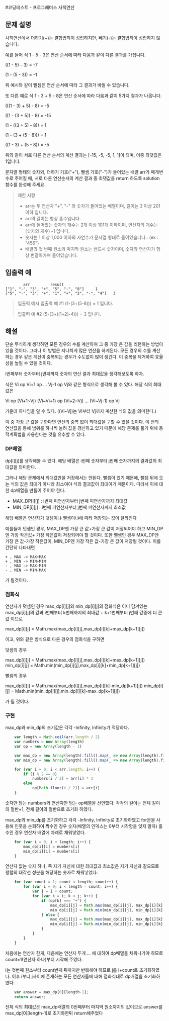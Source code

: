 #코딩테스트 - 프로그래머스 사칙연산

## 문제 설명

사칙연산에서 더하기(+)는 결합법칙이 성립하지만, 빼기(-)는 결합법칙이 성립하지 않습니다.

예를 들어 식 1 - 5 - 3은 연산 순서에 따라 다음과 같이 다른 결과를 가집니다.

((1 - 5) - 3) = -7

(1 - (5 - 3)) = -1

위 예시와 같이 뺄셈은 연산 순서에 따라 그 결과가 바뀔 수 있습니다.

또 다른 예로 식 1 - 3 + 5 - 8은 연산 순서에 따라 다음과 같이 5가지 결과가 나옵니다.

(((1 - 3) + 5) - 8) = -5

((1 - (3 + 5)) - 8) = -15

(1 - ((3 + 5) - 8)) = 1

(1 - (3 + (5 - 8))) = 1

((1 - 3) + (5 - 8)) = -5

위와 같이 서로 다른 연산 순서의 계산 결과는 [-15, -5, -5, 1, 1]이 되며, 이중 최댓값은 1입니다.

문자열 형태의 숫자와, 더하기 기호("+"), 뺄셈 기호("-")가 들어있는 배열 arr가 매개변수로 주어질 때, 서로 다른 연산순서의 계산 결과 중 최댓값을 return 하도록 solution 함수를 완성해 주세요.

> 제한 사항
> - arr는 두 연산자 "+", "-" 와 숫자가 들어있는 배열이며, 길이는 3 이상 201 이하 입니다.
> - arr의 길이는 항상 홀수입니다.
> - arr에 들어있는 숫자의 개수는 2개 이상 101개 이하이며, 연산자의 개수는 (숫자의 개수) -1 입니다.
> - 숫자는 1 이상 1,000 이하의 자연수가 문자열 형태로 들어있습니다.. (ex : "456")
> - 배열의 첫 번째 원소와 마지막 원소는 반드시 숫자이며, 숫자와 연산자가 항상 번갈아가며 들어있습니다.

## 입출력 예

```
		arr			result
["1", "-", "3", "+", "5", "-", "8"]		1
["5", "-", "3", "+", "1", "+", "2", "-", "4"]	3
```

> 입출력 예시
> 입출력 예 #1
> (1-(3+(5-8))) = 1 입니다.
> 
> 입출력 예 #2
> (5-(3+((1+2)-4))) = 3 입니다.

## 해설

단순 무식하게 생각하면 모든 경우의 수를 계산하여 그 중 가장 큰 값을 리턴하는 방법이 있을 것이다. 그러나 이 방법은 지나치게 많은 연산을 하게된다. 모든 경우의 수를 계산하는 경우 같은 계산이 중복되는 경우가 수도없이 많이 생긴다. 이 중복을 제거하여 효율성을 높일 수 있을 것이다.

i번째부터 숫자부터 j번째까지 숫자의 연산 결과 최대값을 생각해보도록 하자.

식은 Vi op Vi+1 op ... Vj-1 op Vj와 같은 형식으로 생각해 볼 수 있다. 해당 식의 최대값은

Vi op (Vi+1~Vj)
(Vi~Vi+1) op (Vi+2~Vj)
...
(Vi~Vj-1) op Vj

가운데 하나임을 알 수 있다. ((Vi~Vj)는 Vi부터 Vj까지 계산한 식의 값을 의미한다.)

이 중 가장 큰 값을 구한다면 연산의 중복 없이 최대값을 구할 수 있을 것이다. 이 전의 연산값을 통해 범위를 하나씩 늘려 값을 갱신하고 있기 때문에 해당 문제를 풀기 위해 동적계획법을 사용한다는 것을 유추할 수 있다.

### DP배열

dp[i][j]를 생각해볼 수 있다. 해당 배열은 i번째 숫자부터 j번째 숫자까지의 결과값의 최대값을 의미한다.

그러나 해당 문제에서 최대값만을 저장해서는 안된다. 뺄셈이 있기 때문에, 뺄셈 뒤에 오는 식의 값은 최대가 아니라 최소여야 식의 결과값이 최대이기 때문이다. 따라서 이에 대한 dp배열을 만들어 주어야 한다.

- MAX_DP[i][j] : i번째 피연산자부터 j번째 피연산자까지 최대값
- MIN_DP[i][j] : i번째 피연산자부터 j번째 피연산자까지 최소값

해당 배열은 연산자가 덧셈이냐 뺄셈이냐에 따라 저장되는 값이 달라진다

예를들어 덧셈인 경우, MAX_DP엔 가장 큰 값+가장 큰 값이 저장되어야 하고 MIN_DP엔 가장 작은값+ 가장 작은값이 저장되어야 할 것이다.
또한 뺄셈인 경우 MAX_DP엔 가장 큰 값-가장 작은값이, MIN_DP엔 가장 작은 값-가장 큰 값이 저장될 것이다. 이를 간단히 나타내면
```
+ , MAX -> MAX+MAX
+ , MIN -> MIN+MIN
- , MAX -> MAX-MIN
- , MIN -> MIN-MAX
```
가 될것이다.

### 점화식

연산자가 덧셈인 경우 max_dp[i][j]와 min_dp[i][j]의 점화식은 이미 담겨있는 max_dp[i][j]의 값과 i번째부터 k번째까지의 최대값 + k+1번째부터 j번째 값중에 더 큰 값 이므로

max_dp[i][j] = Math.max(max_dp[i][j],max_dp[i][k]+max_dp[k+1][j])

이고, 위와 같은 방식으로 다른 경우의 점화식을 구하면

덧셈의 경우

max_dp[i][j] = Math.max(max_dp[i][j],max_dp[i][k]+max_dp[k+1][j])
min_dp[i][j] = Math.min(min_dp[i][j],max_dp[i][k]+min_dp[k+1][j])

뺄셈의 경우

max_dp[i][j] = Math.max(max_dp[i][j],max_dp[i][k]-min_dp[k+1][j])
min_dp[i][j] = Math.min(min_dp[i][j],min_dp[i][k]-max_dp[k+1][j])

가 될 것이다.

### 구현

max_dp와 min_dp의 초기값은 각각 -Infinity, Infinity가 적당하다.

```javascript
    var length = Math.ceil(arr.length / 2)
    var numbers = new Array(length)
    var op = new Array(length - 1)

    var max_dp = new Array(length).fill().map(_ => new Array(length).fill(-Infinity));
    var min_dp = new Array(length).fill().map(_ => new Array(length).fill(Infinity));

    for (var i = 0; i < arr.length; i++) {
        if (i % 2 == 0)
            numbers[i / 2] = arr[i] * 1
        else
            op[Math.floor(i / 2)] = arr[i]
    }
```

숫자만 담는 numbers와 연산자만 담는 op배열을 선언했다. 각각의 길이는 전체 길이의 절반+1, 전체 길이의 절반으로 초기화 하였다.

max_dp와 min_dp를 초기화하고 각각 -Infinity, Infinity로 초기화하였고 for문을 사용해 인풋을 순회하여 짝수인 경우 숫자(배열의 인덱스는 0부터 시작함을 잊지 말자) 홀수인 경우 연산자 배열에 차례로 채워넣었다.

```javascript
    for (var i = 0; i < length; i++) {
        max_dp[i][i] = numbers[i]
        min_dp[i][i] = numbers[i]
    }

```

연산자 없는 숫자 하나, 즉 자기 자신에 대한 최대값과 최소값은 자기 자신과 같으므로 행렬의 대각선 성분을 해당하는 숫자로 채워넣었다.

```javascript
    for (var count = 1; count < length; count++) {
        for (var i = 0; i < length - count; i++) {
            var j = i + count;
            for (var k = i; k < j; k++) {
                if (op[k] === "+") {
                    max_dp[i][j] = Math.max(max_dp[i][j], max_dp[i][k] + max_dp[k + 1][j]);
                    min_dp[i][j] = Math.min(min_dp[i][j], min_dp[i][k] + min_dp[k + 1][j]);
                } else {
                    max_dp[i][j] = Math.max(max_dp[i][j], max_dp[i][k] - min_dp[k + 1][j]);
                    min_dp[i][j] = Math.min(min_dp[i][j], min_dp[i][k] - max_dp[k + 1][j]);
                }
            }
        }
    }

```

처음에는 연산자 한개, 다음에는 연산자 두개 ... 에 대하여 dp배열을 채워나가야 하므로 count=1(연산자 하나)부터 시작해 주었다.

i는 첫번째 원소부터 count번째 뒤까지만 반복해야 하므로 j를 i+count로 초기화하였다. 이후 i부터 j사이에 존재하는 모든 연산자들에 대해 점화식대로 dp배열을 초기화하였다.

```javascript
    var answer = max_dp[0][length-1];
    return answer;
```

전체 식의 최대값은 max_dp배열의 0번째부터 마지막 원소까지의 값이므로 answer를 max_dp[0][length-1]로 초기화한뒤 return해주었다
